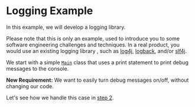 # Logging Example

In this example, we will develop a logging library.      

Please note that this is only an example, used to introduce you to some software engineering challenges and techniques.
In a real product, you would use an existing logging library , such as [log4j](http://logging.apache.org/log4j/2.x/), [logback](http://logback.qos.ch/), and/or [slf4j](http://www.slf4j.org/).

We start with a simple [`Main`](src/csc301/loggingExample/Main.java) class that uses a print statement to print debug messages to the console.

__New Requirement:__ We want to easily turn debug messages on/off, without changing our code.

Let's see how we handle this case in [step 2](https://github.com/csc301-fall2014/LoggingExample/tree/step2).

